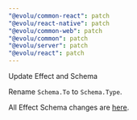 ```yaml
---
"@evolu/common-react": patch
"@evolu/react-native": patch
"@evolu/common-web": patch
"@evolu/common": patch
"@evolu/server": patch
"@evolu/react": patch
---
```


Update Effect and Schema

Rename `Schema.To` to `Schema.Type`.

All Effect Schema changes are [here](https://github.com/Effect-TS/effect/blob/main/packages/schema/WHATSNEW-0.64.md).
